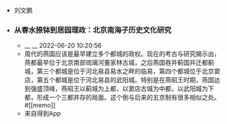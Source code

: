 - 刘文鹏
- ### 从春水捺钵到居园理政：北京南海子历史文化研究
    - __ __ 2022-06-20 10:20:56
    - 周代的燕国应该是最早建立多个都城的政权。现在的考古与研究揭示出，燕都最早位于北京南部琉璃河董家林古城，之后燕国吞并蓟国并迁都蓟城，第三个都城是位于河北易县易水之畔的临易，第四个都城位于北京窦店，第五个都城是位于河北易县的武阳城。特别是在燕昭王时期，燕国达到强盛顶峰，燕昭王以蓟城为上都，以窦店古城为中都，以武阳城为下都，形成一个三都并存的局面。这个倒与后来的五京制有很多相似之处。#[[memo]]
    - 来自得到App
